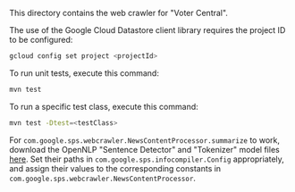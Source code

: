 This directory contains the web crawler for "Voter Central".

The use of the Google Cloud Datastore client library requires the project ID to
be configured:
```bash
gcloud config set project <projectId>
```

To run unit tests, execute this command:
```bash
mvn test
```
To run a specific test class, execute this command:
```bash
mvn test -Dtest=<testClass>
```

For `com.google.sps.webcrawler.NewsContentProcessor.summarize` to work, download the OpenNLP
"Sentence Detector" and "Tokenizer" model files [here](http://opennlp.sourceforge.net/models-1.5/).
Set their paths in `com.google.sps.infocompiler.Config` appropriately, and assign their values to
the corresponding constants in `com.google.sps.webcrawler.NewsContentProcessor`.
